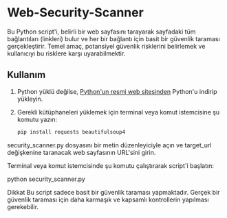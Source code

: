 # Web-Security-Scanner

Bu Python script'i, belirli bir web sayfasını tarayarak sayfadaki tüm bağlantıları (linkleri) bulur ve her bir bağlantı için basit bir güvenlik taraması gerçekleştirir. Temel amaç, potansiyel güvenlik risklerini belirlemek ve kullanıcıyı bu risklere karşı uyarabilmektir.

## Kullanım

1. Python yüklü değilse, [Python'un resmi web sitesinden](https://www.python.org/) Python'u indirip yükleyin.

2. Gerekli kütüphaneleri yüklemek için terminal veya komut istemcisine şu komutu yazın:

   ```bash
   pip install requests beautifulsoup4
security_scanner.py dosyasını bir metin düzenleyiciyle açın ve target_url değişkenine taranacak web sayfasının URL'sini girin.

Terminal veya komut istemcisinde şu komutu çalıştırarak script'i başlatın:

python security_scanner.py

Dikkat
Bu script sadece basit bir güvenlik taraması yapmaktadır. Gerçek bir güvenlik taraması için daha karmaşık ve kapsamlı kontrollerin yapılması gerekebilir.

